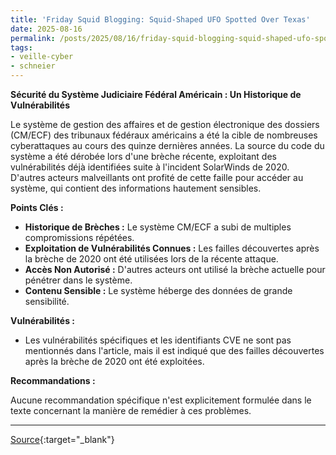 ```yaml
---
title: 'Friday Squid Blogging: Squid-Shaped UFO Spotted Over Texas'
date: 2025-08-16
permalink: /posts/2025/08/16/friday-squid-blogging-squid-shaped-ufo-spotted-over-texas/
tags:
- veille-cyber
- schneier
---
```

**Sécurité du Système Judiciaire Fédéral Américain : Un Historique de Vulnérabilités**

Le système de gestion des affaires et de gestion électronique des dossiers (CM/ECF) des tribunaux fédéraux américains a été la cible de nombreuses cyberattaques au cours des quinze dernières années. La source du code du système a été dérobée lors d'une brèche récente, exploitant des vulnérabilités déjà identifiées suite à l'incident SolarWinds de 2020. D'autres acteurs malveillants ont profité de cette faille pour accéder au système, qui contient des informations hautement sensibles.

**Points Clés :**

*   **Historique de Brèches :** Le système CM/ECF a subi de multiples compromissions répétées.
*   **Exploitation de Vulnérabilités Connues :** Les failles découvertes après la brèche de 2020 ont été utilisées lors de la récente attaque.
*   **Accès Non Autorisé :** D'autres acteurs ont utilisé la brèche actuelle pour pénétrer dans le système.
*   **Contenu Sensible :** Le système héberge des données de grande sensibilité.

**Vulnérabilités :**

*   Les vulnérabilités spécifiques et les identifiants CVE ne sont pas mentionnés dans l'article, mais il est indiqué que des failles découvertes après la brèche de 2020 ont été exploitées.

**Recommandations :**

Aucune recommandation spécifique n'est explicitement formulée dans le texte concernant la manière de remédier à ces problèmes.

---
[Source](https://www.schneier.com/blog/archives/2025/08/friday-squid-blogging-squid-shaped-ufo-spotted-over-texas.html){:target="_blank"}
